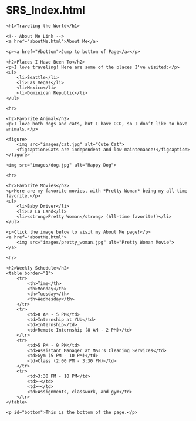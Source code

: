 # SRS_Index.html
<!DOCTYPE html>
<html lang="en">
<head>
    <meta charset="UTF-8">
    <meta name="viewport" content="width=device-width, initial-scale=1.0">
    <title>Traveling the World</title>
</head>
<body>

    <h1>Traveling the World</h1>

    <!-- About Me Link -->
    <a href="aboutMe.html">About Me</a>

    <p><a href="#bottom">Jump to bottom of Page</a></p>

    <h2>Places I Have Been To</h2>
    <p>I love traveling! Here are some of the places I've visited:</p>
    <ul>
        <li>Seattle</li>
        <li>Las Vegas</li>
        <li>Mexico</li>
        <li>Dominican Republic</li>
    </ul>

    <hr>

    <h2>Favorite Animal</h2>
    <p>I love both dogs and cats, but I have OCD, so I don’t like to have animals.</p>

    <figure>
        <img src="images/cat.jpg" alt="Cute Cat">
        <figcaption>Cats are independent and low-maintenance!</figcaption>
    </figure>

    <img src="images/dog.jpg" alt="Happy Dog">

    <hr>

    <h2>Favorite Movies</h2>
    <p>Here are my favorite movies, with *Pretty Woman* being my all-time favorite.</p>
    <ul>
        <li>Baby Driver</li>
        <li>La La Land</li>
        <li><strong>Pretty Woman</strong> (All-time favorite!)</li>
    </ul>

    <p>Click the image below to visit my About Me page!</p>
    <a href="aboutMe.html">
        <img src="images/pretty_woman.jpg" alt="Pretty Woman Movie">
    </a>

    <hr>

    <h2>Weekly Schedule</h2>
    <table border="1">
        <tr>
            <th>Time</th>
            <th>Monday</th>
            <th>Tuesday</th>
            <th>Wednesday</th>
        </tr>
        <tr>
            <td>8 AM - 5 PM</td>
            <td>Internship at YUU</td>
            <td>Internship</td>
            <td>Remote Internship (8 AM - 2 PM)</td>
        </tr>
        <tr>
            <td>5 PM - 9 PM</td>
            <td>Assistant Manager at M&J's Cleaning Services</td>
            <td>Gym (5 PM - 10 PM)</td>
            <td>Class (2:00 PM - 3:30 PM)</td>
        </tr>
        <tr>
            <td>3:30 PM - 10 PM</td>
            <td>—</td>
            <td>—</td>
            <td>Assignments, classwork, and gym</td>
        </tr>
    </table>

    <p id="bottom">This is the bottom of the page.</p>

</body>
</html>